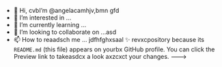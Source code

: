 - 👋 Hi, cvbI’m @angelacamhjv,bmn gfd
- 👀 I’m interested in ...
- 🌱 I’m currently learning ...
- 💞️ I’m looking to collaborate on ...asd
- 📫 How to reaadsch me ...
jdfhfghxsaal ✨ revxcpository because its `README.md` (this file) appears on yourbx GitHub profile.
You can click the Preview link to takeasdcx a look axzcxct your changes.
--->
